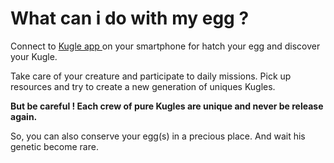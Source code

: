 # What can i do with my egg ?

Connect to [Kugle app ](../game/kugle-app.md)on your smartphone for hatch your egg and discover your Kugle.

Take care of your creature and participate to daily missions. Pick up resources and try to create a new generation of uniques Kugles.

**But be careful ! Each crew of pure Kugles are unique and never be release again.**

So, you can also conserve your egg(s) in a precious place. And wait his genetic become rare.

